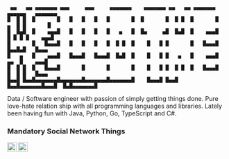 ```
 ▄▄   ▄▄ ▄▄▄▄▄▄▄ ▄▄▄     ▄▄▄     ▄▄▄▄▄▄▄    ▄▄▄▄▄▄▄ ▄▄   ▄▄ ▄▄▄▄▄▄▄ ▄▄▄▄▄▄   ▄▄▄▄▄▄▄ 
█  █ █  █       █   █   █   █   █       █  █       █  █ █  █       █   ▄  █ █       █
█  █▄█  █    ▄▄▄█   █   █   █   █   ▄   █  █▄     ▄█  █▄█  █    ▄▄▄█  █ █ █ █    ▄▄▄█
█       █   █▄▄▄█   █   █   █   █  █ █  █    █   █ █       █   █▄▄▄█   █▄▄█▄█   █▄▄▄ 
█   ▄   █    ▄▄▄█   █▄▄▄█   █▄▄▄█  █▄█  █    █   █ █   ▄   █    ▄▄▄█    ▄▄  █    ▄▄▄█
█  █ █  █   █▄▄▄█       █       █       █    █   █ █  █ █  █   █▄▄▄█   █  █ █   █▄▄▄ 
█▄▄█ █▄▄█▄▄▄▄▄▄▄█▄▄▄▄▄▄▄█▄▄▄▄▄▄▄█▄▄▄▄▄▄▄█    █▄▄▄█ █▄▄█ █▄▄█▄▄▄▄▄▄▄█▄▄▄█  █▄█▄▄▄▄▄▄▄█
```

Data / Software engineer with passion of simply getting things done. Pure love-hate relation ship with all programming languages and libraries. Lately been having fun with Java, Python, Go, TypeScript and C#. 

### Mandatory Social Network Things

<a href="https://twitter.com/slvwolf">
  <img align="left" alt="Twitter" width="22px" src="https://raw.githubusercontent.com/peterthehan/peterthehan/master/assets/twitter.svg" />
</a>
<a href="https://www.linkedin.com/in/slvwolf">
  <img align="left" alt="LinkedIn" width="22px" src="https://raw.githubusercontent.com/peterthehan/peterthehan/master/assets/linkedin.svg" />
</a>
